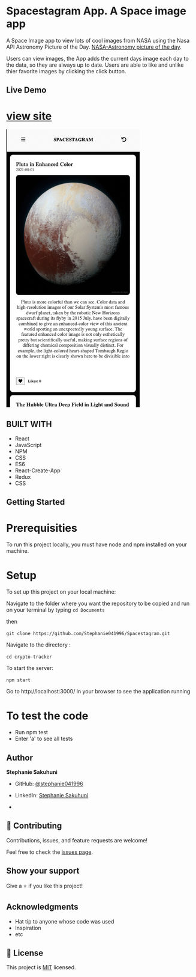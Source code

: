 #  Spacestagram App. A Space image app
A Space Image  app to view lots of cool images from NASA using the Nasa API  Astronomy Picture of the Day.
[NASA-Astronomy picture of the day](https://apod.nasa.gov/apod/astropix.html).

 Users can view images, the App adds the current days image each day to the data, so they are always up to date. Users are able to like and unlike thier favorite images by clicking the click button.

## Live Demo
# [view site](https://spacestagram-nasa-app.herokuapp.com)

![screenshot](./Screen-shot.png)

## BUILT WITH
- React
- JavaScript
- NPM
- CSS
- ES6
- React-Create-App
- Redux
- CSS


## Getting Started
# Prerequisities

To run this project locally, you must have node and npm installed on your machine.


# Setup
To set up this project on your local machine:

Navigate to the folder where you want the repository to be copied and run on your terminal by typing
`cd Documents`

then

`git clone https://github.com/Stephanie041996/Spacestagram.git`

Navigate to the directory :

`cd crypto-tracker`

To start the server: 

`npm start`

Go to http://localhost:3000/ in your browser to see the application running

# To test the code

 - Run npm test
 - Enter 'a' to see all tests
## Author
**Stephanie Sakuhuni**

- GitHub: [@stephanie041996](https://github.com/Stephanie041996)
- LinkedIn: [Stephanie Sakuhuni](www.linkedin.com/in/stephanie-michelle-sakuhuni) 

- 
## 🤝 Contributing

Contributions, issues, and feature requests are welcome!

Feel free to check the [issues page](../../issues/).

## Show your support

Give a ⭐️ if you like this project!

## Acknowledgments

- Hat tip to anyone whose code was used
- Inspiration
- etc

## 📝 License

This project is [MIT](./MIT.md) licensed.
